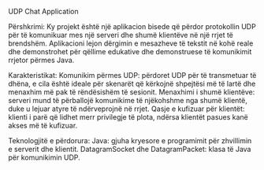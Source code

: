UDP Chat Application

Përshkrimi:
Ky projekt është një aplikacion bisede që përdor protokollin UDP për të komunikuar mes një serveri dhe shumë klientëve në një rrjet të brendshëm.
Aplikacioni lejon dërgimin e mesazheve të tekstit në kohë reale dhe demonstrohet për qëllime edukative dhe demonstruese të komunikimit rrjetor përmes Java.

Karakteristikat:
Komunikim përmes UDP: përdoret UDP për të transmetuar të dhëna, e cila është ideale për skenarët që kërkojnë shpejtësi më të lartë dhe menaxhim më pak të rëndësishëm të sesionit.
Menaxhimi i shumë klientëve: serveri mund të përballojë komunikime të njëkohshme nga shumë klientë, duke u lejuar atyre të ndërveprojnë në rrjet.
Qasje e kufizuar për klientët: klienti i parë që lidhet merr privilegje të plota, ndërsa klientët pasues kanë akses më të kufizuar.

Teknologjitë e përdorura:
Java: gjuha kryesore e programimit për zhvillimin e serverit dhe klientit.
DatagramSocket dhe DatagramPacket: klasa të Java për komunikimin UDP.
